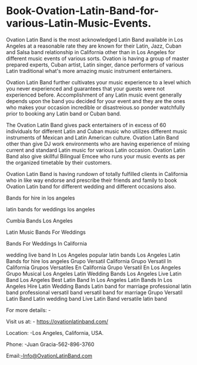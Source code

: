 # Book-Ovation-Latin-Band-for-various-Latin-Music-Events.

Ovation Latin Band is the most acknowledged Latin Band available in Los Angeles at a reasonable rate they are known for their Latin, Jazz, Cuban and Salsa band relationship in California other than in Los Angeles for different music events of various sorts. Ovation is having a group of master prepared experts, Cuban artist, Latin singer, dance performers of various Latin traditional what's more amazing music instrument entertainers.


Ovation Latin Band further cultivates your music experience to a level which you never experienced and guarantees that your guests were not experienced before. Accomplishment of any Latin music event generally depends upon the band you decided for your event and they are the ones who makes your occasion incredible or disastreious.so ponder watchfully prior to booking any Latin band or Cuban band.

The Ovation Latin Band gives pack entertainers of in excess of 60 individuals for different Latin and Cuban music who utilizes different music instruments of Mexican and Latin American culture. Ovation Latin Band other than give DJ work environments who are having experience of mixing current and standard Latin music for various Latin occasion. Ovation Latin Band also give skillful Bilingual Emcee who runs your music events as per the organized timetable by their customers.

Ovation Latin Band is having rundown of totally fulfilled clients in California who in like way endorse and prescribe their friends and family to book Ovation Latin band for different wedding and different occasions also.

Bands for hire in los angeles

latin bands for weddings los angeles

Cumbia Bands Los Angeles

Latin Music Bands For Weddings

Bands For Weddings In California

wedding live band In Los Angeles
popular latin bands Los Angeles
Latin Bands for hire los angeles
Grupo Versatil California
Grupo Versatil In California
Grupos Versatiles En California
Grupo Versatil En Los Angeles
Grupo Musical Los Angeles
Latin Wedding Bands Los Angeles
Live Latin Band Los Angeles
Best Latin Band In Los Angeles
Latin Bands In Los Angeles
Hire Latin Wedding Bands
Latin band for marriage
professional latin band
professional versatil band
versatil band for marriage
Grupo Versatil
Latin Band
Latin wedding band
Live Latin Band
versatile latin band

For more details: -

Visit us at: - https://ovationlatinband.com/

Location: -Los Angeles, California, USA.

Phone: -Juan Gracia-562-896-3760



Email:-Info@OvationLatinBand.com
